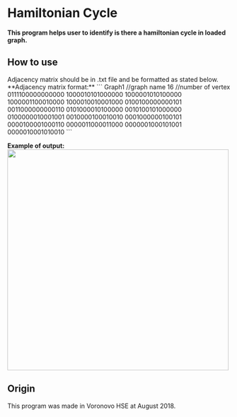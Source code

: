 # Hamiltonian Cycle #
**This program helps user to identify is there a hamiltonian cycle in loaded graph.**
<h2>How to use</h2>
Adjacency matrix should be in .txt file and be formatted as stated below.
<br />**Adjacency matrix format:**
```
Graph1 //graph name
16 //number of vertex
0111100000000000
1000010101000000
1000001010100000
1000001100010000
1000010010001000
0100100000000101
0011000000000110
0101000010100000
0010100101000000
0100000010001001
0010000100010010
0001000000100101
0000100001000110
0000011000011000
0000001000101001
0000010001010010
```

**Example of output:**<br />
<img src="https://image.ibb.co/i6AFkz/Get_Image_1.gif" width="500">

<h2>Origin</h2>
This program was made in Voronovo HSE at August 2018.